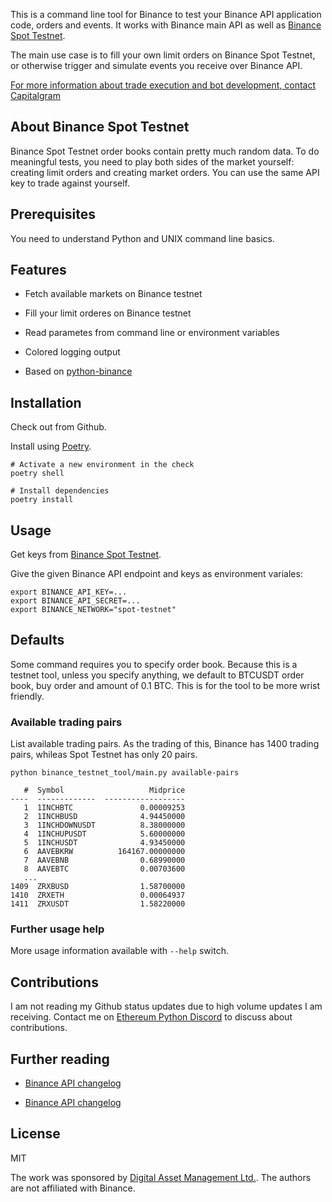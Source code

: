 This is a command line tool for Binance to test your Binance API application code, orders and events. It works with Binance main API as well as [Binance Spot Testnet](https://testnet.binance.vision/).

The main use case is to fill your own limit orders on Binance Spot Testnet, or otherwise trigger and simulate events you receive over Binance API.

[For more information about trade execution and bot development, contact Capitalgram](https://capitalgram.com)

## About Binance Spot Testnet

Binance Spot Testnet order books contain pretty much random data. To do meaningful tests, you need to play both sides of the market yourself: creating limit orders and creating market orders. You can use the same API key to trade against yourself.

## Prerequisites

You need to understand Python and UNIX command line basics.

## Features

* Fetch available markets on Binance testnet

* Fill your limit orderes on Binance testnet

* Read parametes from command line or environment variables

* Colored logging output

* Based on [python-binance](https://python-binance.readthedocs.io/)

## Installation

Check out from Github.

Install using [Poetry](https://python-poetry.org/).

```shell
# Activate a new environment in the check
poetry shell

# Install dependencies
poetry install
```

## Usage

Get keys from [Binance Spot Testnet](https://testnet.binance.vision/).

Give the given Binance API endpoint and keys as environment variales:

```shell
export BINANCE_API_KEY=... 
export BINANCE_API_SECRET=...
export BINANCE_NETWORK="spot-testnet"
```

## Defaults

Some command requires you to specify order book. Because this is a testnet tool, unless you specify anything, we default to BTCUSDT order book, buy order and amount of 0.1 BTC. This is for the tool to be more wrist friendly.

### Available trading pairs

List available trading pairs. As the trading of this, Binance has 1400 trading pairs, whileas Spot Testnet has only 20 pairs.

```shell
python binance_testnet_tool/main.py available-pairs
```

```
   #  Symbol                   Midprice
----  -------------  ------------------
   1  1INCHBTC               0.00009253
   2  1INCHBUSD              4.94450000
   3  1INCHDOWNUSDT          8.38000000
   4  1INCHUPUSDT            5.60000000
   5  1INCHUSDT              4.93450000
   6  AAVEBKRW          164167.00000000
   7  AAVEBNB                0.68990000
   8  AAVEBTC                0.00703600
   ...
1409  ZRXBUSD                1.58700000
1410  ZRXETH                 0.00064937
1411  ZRXUSDT                1.58220000
```

### Further usage help

More usage information available with `--help` switch.

## Contributions

I am not reading my Github status updates due to high volume updates I am receiving. Contact me on [Ethereum Python Discord](https://discord.gg/s8ZujXHaKN) to discuss about contributions.  

## Further reading

* [Binance API changelog](https://binance-docs.github.io/apidocs/spot/en/#change-log)

* [Binance API changelog](https://binance-docs.github.io/apidocs/spot/en/#change-log)

## License

MIT

The work was sponsored by [Digital Asset Management Ltd.](https://www.dam.gi/). The authors are not affiliated with Binance.


